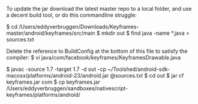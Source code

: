 
To update the jar download the latest master repo to a local folder, and use a decent build tool,
or do this commandline struggle:

$ cd /Users/eddyverbruggen/Downloads/Keyframes-master/android/keyframes/src/main
$ mkdir out
$ find java -name *.java > sources.txt

Delete the reference to BuildConfig at the bottom of this file to satisfy the compiler:
$ vi java/com/facebook/keyframes/KeyframesDrawable.java

$ javac -source 1.7 -target 1.7  -d out -cp ~/Toolshed/android-sdk-macosx/platforms/android-23/android.jar @sources.txt
$ cd out
$ jar cf keyframes.jar com
$ cp keyframes.jar /Users/eddyverbruggen/sandboxes/nativescript-keyframes/platforms/android/